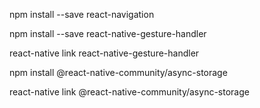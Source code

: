 npm install --save react-navigation

npm install --save react-native-gesture-handler

react-native link react-native-gesture-handler

npm install @react-native-community/async-storage

react-native link @react-native-community/async-storage
